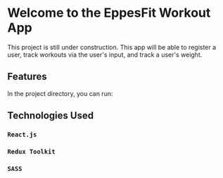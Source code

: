 # Welcome to the EppesFit Workout App

This project is still under construction. This app will be able to register a user, track workouts via the user's input, and track a user's weight.

## Features

In the project directory, you can run:

## Technologies Used

### `React.js`
### `Redux Toolkit`
### `SASS`

